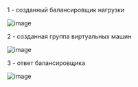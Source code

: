 1 - созданный балансировщик нагрузки

![image](https://github.com/user-attachments/assets/6d6c5e5d-a36c-4391-a0b3-8026315f4276)

2 - созданная группа виртуальных машин

![image](https://github.com/user-attachments/assets/426ec435-d02a-491d-ad64-e84bbf0a8149)

3 - ответ балансировщика

![image](https://github.com/user-attachments/assets/92bc41f0-8e56-4f57-97d5-b0f3462446fb)
